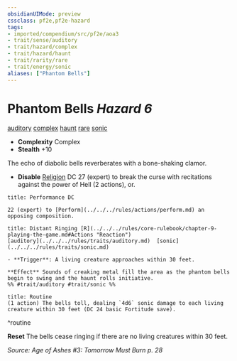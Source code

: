 ```yaml
---
obsidianUIMode: preview
cssclass: pf2e,pf2e-hazard
tags:
- imported/compendium/src/pf2e/aoa3
- trait/sense/auditory
- trait/hazard/complex
- trait/hazard/haunt
- trait/rarity/rare
- trait/energy/sonic
aliases: ["Phantom Bells"]
---
```

# Phantom Bells *Hazard 6*  
[auditory](auditory.md)  [complex](complex.md)  [haunt](haunt.md)  [rare](rare.md)  [sonic](sonic.md)  

- **Complexity** Complex
- **Stealth** +10  

The echo of diabolic bells reverberates with a bone-shaking clamor.

- **Disable** [Religion](../../skills.md#Religion) DC 27 (expert) to break the curse with recitations against the power of Hell (2 actions), or.  
     
```ad-embed-ability
title: Performance DC

22 (expert) to [Perform](../../../rules/actions/perform.md) an opposing composition.
```
```ad-embed-ability
title: Distant Ringing [R](../../../rules/core-rulebook/chapter-9-playing-the-game.md#Actions "Reaction")
[auditory](../../../rules/traits/auditory.md)  [sonic](../../../rules/traits/sonic.md)  

- **Trigger**: A living creature approaches within 30 feet.

**Effect** Sounds of creaking metal fill the area as the phantom bells begin to swing and the haunt rolls initiative.  
%% #trait/auditory #trait/sonic %%
```

```ad-pf2-summary
title: Routine
(1 action) The bells toll, dealing `4d6` sonic damage to each living creature within 30 feet (DC 24 basic Fortitude save).
```
^routine

**Reset** The bells cease ringing if there are no living creatures within 30 feet.  

*Source: Age of Ashes #3: Tomorrow Must Burn p. 28*
